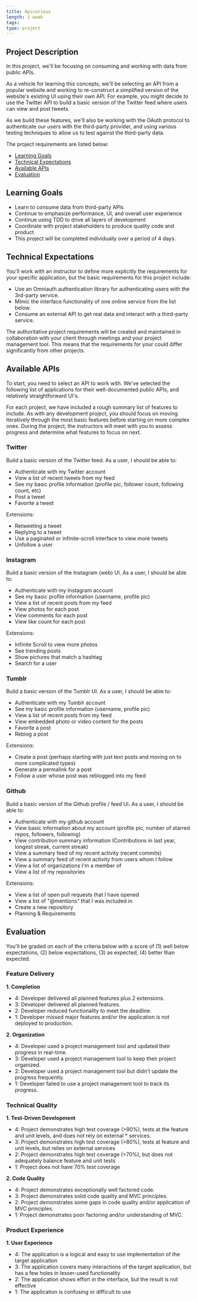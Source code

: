 ```yaml
---
title: Apicurious
length: 1 week
tags:
type: project
---
```


## Project Description

In this project, we'll be focusing on consuming and working with data from public APIs.

As a vehicle for learning this concepts, we'll be selecting an API from a popular website and working to re-construct a simplified version of the website's existing UI using their own API. For example, you might decide to use the Twitter API to build a basic version of the Twitter feed where users can view and post tweets.

As we build these features, we'll also be working with the OAuth protocol to authenticate our users with the third-party provider, and using various testing techniques to allow us to test against the third-party data.

The project requirements are listed below:

* [Learning Goals](#learning-goals)
* [Technical Expectations](#technical-expectations)
* [Available APIs](#available-apis)
* [Evaluation](#evaluation)

## <a name="learning-goals"></a> Learning Goals

* Learn to consume data from third-party APIs
* Continue to emphasize performance, UI, and overall user experience
* Continue using TDD to drive all layers of development
* Coordinate with project stakeholders to produce quality code and product
* This project will be completed individually over a period of 4 days.

## <a name="technical-expectations"></a> Technical Expectations

You'll work with an instructor to define more explicitly the requirements for your specific application, but the basic requirements for this project include:

* Use an Omniauth authentication library for authenticating users with the 3rd-party service.
* Mimic the interface functionality of one online service from the list below.
* Consume an external API to get real data and interact with a third-party service.

The authoritative project requirements will be created and maintained in collaboration with your client through meetings and your project management tool. This means that the requirements for your could differ significantly from other projects.

## <a name="available-apis"></a> Available APIs

To start, you need to select an API to work with. We've selected the following list of applications for their well-documented public APIs, and relatively straightforward UI's.

For each project, we have included a rough summary list of features to include. As with any development project, you should focus on moving iteratively through the most basic features before starting on more complex ones. During the project, the instructors will meet with you to assess progress and determine what features to focus on next.

### Twitter

Build a basic version of the Twitter feed. As a user, I should be able to:

* Authenticate with my Twitter account
* View a list of recent tweets from my feed
* See my basic profile information (profile pic, follower count, following count, etc)
* Post a tweet
* Favorite a tweet

Extensions:

* Retweeting a tweet
* Replying to a tweet
* Use a paginated or infinite-scroll interface to view more tweets
* Unfollow a user

### Instagram

Build a basic version of the Instagram (web) UI. As a user, I should be able to:

* Authenticate with my Instagram account
* See my basic profile information (username, profile pic)
* View a list of recent posts from my feed
* View photos for each post
* View comments for each post
* View like count for each post

Extensions:

* Infinite Scroll to view more photos
* See trending posts
* Show pictures that match a hashtag
* Search for a user

### Tumblr

Build a basic version of the Tumblr UI. As a user, I should be able to:

* Authenticate with my Tumblr account
* See my basic profile information (username, profile pic)
* View a list of recent posts from my feed
* View embedded photo or video content for the posts
* Favorite a post
* Reblog a post

Extensions:

* Create a post (perhaps starting with just text posts and moving on to more complicated types)
* Generate a permalink for a post
* Follow a user whose post was reblogged into my feed

### Github

Build a basic version of the Github profile / feed UI. As a user, I should be able to:

* Authenticate with my github account
* View basic information about my account (profile pic, number of starred repos, followers, following)
* View contribution summary information (Contributions in last year, longest streak, current streak)
* View a summary feed of my recent activity (recent commits)
* View a summary feed of recent activity from users whom I follow
* View a list of organizations I'm a member of
* View a list of my repositories

Extensions:

* View a list of open pull requests that I have opened
* View a list of "@mentions" that I was included in
* Create a new repository
* Planning & Requirements

## <a name="evaluation"></a> Evaluation

You'll be graded on each of the criteria below with a score of (1) well below
expectations, (2) below expectations, (3) as expected, (4) better than expected.

### Feature Delivery

**1. Completion**

* 4: Developer delivered all planned features plus 2 extensions.
* 3: Developer delivered all planned features.
* 2: Developer reduced functionality to meet the deadline.
* 1: Developer missed major features and/or the application is not deployed to production.

**2. Organization**

* 4: Developer used a project management tool and updated their progress in real-time.
* 3: Developer used a project management tool to keep their project organized.
* 2: Developer used a project management tool but didn't update the progress frequently.
* 1: Developer failed to use a project management tool to track its progress.

### Technical Quality

**1. Test-Driven Development**

* 4: Project demonstrates high test coverage (>90%), tests at the feature and unit levels, and does not rely on external * services.
* 3: Project demonstrates high test coverage (>80%), tests at feature and unit levels, but relies on external services
* 2: Project demonstrates high test coverage (>70%), but does not adequately balance feature and unit tests
* 1: Project does not have 70% test coverage

**2. Code Quality**

* 4: Project demonstrates exceptionally well factored code.
* 3: Project demonstrates solid code quality and MVC principles.
* 2: Project demonstrates some gaps in code quality and/or application of MVC principles.
* 1: Project demonstrates poor factoring and/or understanding of MVC.

### Product Experience

**1. User Experience**

* 4: The application is a logical and easy to use implementation of the target application
* 3: The application covers many interactions of the target application, but has a few holes in lesser-used functionality
* 2: The application shows effort in the interface, but the result is not effective
* 1: The application is confusing or difficult to use
